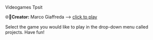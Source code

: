 Videogames Tpsit

🌐💼**Creator:** Marco Giaffreda -->
[click to play](https://marco-giaffreda-2c-jcmaxwell-2023.github.io/Tpsit/marcogiaffreda.htm) 

Select the game you would like to play in the drop-down menu called projects. Have fun!
